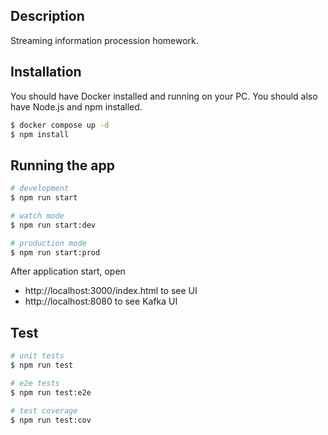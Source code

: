 ## Description

Streaming information procession homework.

## Installation

You should have Docker installed and running on your PC. You should also have Node.js and npm installed.

```bash
$ docker compose up -d
$ npm install
```

## Running the app

```bash
# development
$ npm run start

# watch mode
$ npm run start:dev

# production mode
$ npm run start:prod
```

After application start, open
* http://localhost:3000/index.html to see UI
* http://localhost:8080 to see Kafka UI

## Test

```bash
# unit tests
$ npm run test

# e2e tests
$ npm run test:e2e

# test coverage
$ npm run test:cov
```
